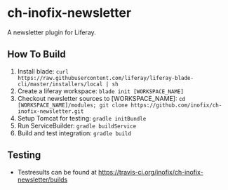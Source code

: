 # ch-inofix-newsletter
A newsletter plugin for Liferay.

## How To Build
1. Install blade: `curl https://raw.githubusercontent.com/liferay/liferay-blade-cli/master/installers/local | sh`
1. Create a liferay workspace: `blade init [WORKSPACE_NAME]`
1. Checkout newsletter sources to [WORKSPACE_NAME]: `cd [WORKSPACE_NAME]/modules; git clone https://github.com/inofix/ch-inofix-newsletter.git`
1. Setup Tomcat for testing: `gradle initBundle`
1. Run ServiceBuilder: `gradle buildService`
1. Build and test integration: `gradle build`

## Testing
* Testresults can be found at https://travis-ci.org/inofix/ch-inofix-newsletter/builds
